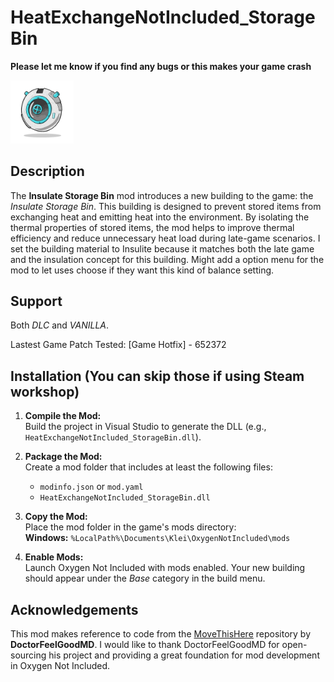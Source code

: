 # HeatExchangeNotIncluded_StorageBin

**Please let me know if you find any bugs or this makes your game crash**

<code><img width=20% alt="bin icon" src="Bin.png"></code>

## Description

The **Insulate Storage Bin** mod introduces a new building to the game: the *Insulate Storage Bin*. 
This building is designed to prevent stored items from exchanging heat and emitting heat into the environment. 
By isolating the thermal properties of stored items, the mod helps to improve thermal efficiency and reduce unnecessary heat load during late-game scenarios.
I set the building material to Insulite because it matches both the late game and the insulation concept for this building. 
Might add a option menu for the mod to let uses choose if they want this kind of balance setting.


## Support

Both *DLC* and *VANILLA*.

Lastest Game Patch Tested: [Game Hotfix] - 652372

## Installation (You can skip those if using Steam workshop)

1. **Compile the Mod:**  
   Build the project in Visual Studio to generate the DLL (e.g., `HeatExchangeNotIncluded_StorageBin.dll`).

2. **Package the Mod:**  
   Create a mod folder that includes at least the following files:
   - `modinfo.json` or `mod.yaml`
   - `HeatExchangeNotIncluded_StorageBin.dll`

3. **Copy the Mod:**  
   Place the mod folder in the game's mods directory:  
   **Windows:** `%LocalPath%\Documents\Klei\OxygenNotIncluded\mods`

4. **Enable Mods:**  
   Launch Oxygen Not Included with mods enabled. Your new building should appear under the *Base* category in the build menu.

## Acknowledgements

This mod makes reference to code from the [MoveThisHere](https://github.com/DoctorFeelGoodMD/OxygenNotIncluded-Mods/tree/main/mods/MoveThisHere) repository by **DoctorFeelGoodMD**. 
I would like to thank DoctorFeelGoodMD for open-sourcing his project and providing a great foundation for mod development in Oxygen Not Included.
